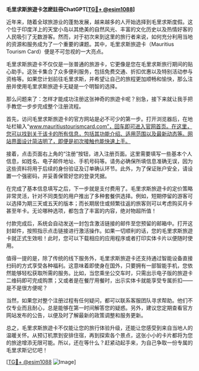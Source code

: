 **毛里求斯旅遊卡怎麽註冊ChatGPT[[TG💪+ @esim1088](https://t.me/s/esim1088)]**

近年来，随着全球旅游业的蓬勃发展，越来越多的人开始选择到毛里求斯度假。这个位于印度洋上的天堂小岛以其绝美的自然风光、丰富的文化历史以及热情好客的人民吸引了无数游客。然而，对于初次来到这里的旅行者来说，如何充分利用当地的资源和服务成为了一个重要的课题。其中，毛里求斯旅遊卡（Mauritius Tourism Card）便是不可忽视的一大亮点。

毛里求斯旅遊卡不仅仅是一张普通的旅游卡，它更像是您在毛里求斯旅行期间的贴心助手。这张卡集合了众多便利服务，包括免费交通、折扣优惠以及特别活动参与资格等。如果您计划前往毛里求斯，并希望让自己的旅程更加顺畅和愉快，那么注册并使用毛里求斯旅遊卡无疑是一个明智的选择。

那么问题来了：怎样才能成功注册这张神奇的旅遊卡呢？别急，接下来就让我手把手教您一步步完成整个注册流程。

首先，访问毛里求斯旅遊卡的官方网站是必不可少的第一步。打开浏览器后，在地址栏输入“www.mauritiustourismcard.com”，回车即可进入官网首页。在这里，您可以找到关于该卡的所有信息，包括其功能介绍、适用范围以及最新动态等。网站界面设计简洁明了，即便是初次接触也能快速上手。

接着，点击页面右上角的“注册”按钮，进入注册页面。这里需要填写一些基本个人信息，如姓名、电子邮件地址、手机号码等。请务必确保所填信息准确无误，因为这些资料将用于后续的身份验证及订单确认环节。此外，为了保证账户安全，请设置一个强密码，并妥善保管好您的登录凭据。

在完成了基本信息填写之后，下一步就是支付费用了。毛里求斯旅遊卡的定价策略非常灵活，针对不同类型的用户推出了多种套餐供选择。例如，短期停留的游客可以选择为期三天或五天的版本；而长期居住或频繁往返的旅客则可以考虑购买月卡甚至年卡。无论哪种选项，都包含了丰富的内容，绝对物超所值！

付款完成后，系统会自动发送一封包含激活链接的邮件至您预留的邮箱中。打开这封邮件，按照指示点击链接进行激活操作。如果一切顺利的话，您的毛里求斯旅遊卡就正式生效啦！此时，您可以下载相应的应用程序或者打印实体卡片以便随时使用。

值得一提的是，除了传统的线下服务外，毛里求斯旅遊卡还支持通过智能设备直接扫码的方式享受各种福利。这意味着即使身在国外，只要拥有一部智能手机，您依然能够轻松获取所需的服务。比如，当您乘坐公交车时，只需出示电子版的旅遊卡二维码即可完成购票；又或者是在餐厅用餐时，出示实体卡就能享受专属折扣——是不是很方便呢？

当然，如果您对整个注册过程有任何疑问，都可以联系客服团队寻求帮助。他们不仅专业而且耐心，总是能够在第一时间解答您的疑惑。另外，建议您定期查看官方网站发布的公告，以便及时了解最新的政策调整和服务更新。

总之，毛里求斯旅遊卡不仅能让您的旅行体验升级，还能让您感受到来自当地人的温暖关怀。从预订机票到安排住宿，再到探索各个景点，这张小小的卡片都将为您的旅途增添无限可能。所以，还在等什么？赶紧动起手来，为自己争取一份专属的毛里求斯记忆吧！

[[TG💪+ @esim1088](https://t.me/s/esim1088) ![Image](https://i.postimg.cc/4NQfJmqS/Snipaste-2025-05-13-00-14-12.png)]